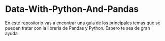 # Data-With-Python-And-Pandas
En este repositorio vas a encontrar una guia de los principales temas que se pueden tratar con la libreria de Pandas y Python. Espero te sea de gran ayuda
